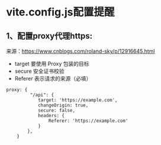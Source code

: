 <!--
 * @Descripttion: 啦啦啦哈哈哈
 * @version: 
 * @Author: lsy
 * @Date: 2021-11-04 16:28:15
 * @LastEditors: lsy
 * @LastEditTime: 2021-11-04 16:59:50
-->

vite.config.js配置提醒
=====================
1、配置proxy代理https:
---------------------

来源：https://www.cnblogs.com/roland-sky/p/12916645.html
    
* target 要使用 Proxy 包装的目标
* secure 安全证书校验
* Referer 表示请求的来源（必填）

```
proxy: {
         "/api": {
            target: 'https://example.com',
            changeOrigin: true, 
            secure: false,
            headers: {                  
                Referer: 'https://example.com'
            }
        },
    }
```
    


